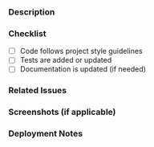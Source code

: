 ### Description
<!-- Explain what this PR does and why -->

### Checklist
- [ ] Code follows project style guidelines
- [ ] Tests are added or updated
- [ ] Documentation is updated (if needed)

### Related Issues
<!-- Link issues using "Closes #ISSUE_NUMBER" -->

### Screenshots (if applicable)
<!-- Add screenshots to illustrate your changes -->

### Deployment Notes
<!-- Any special deployment steps? -->